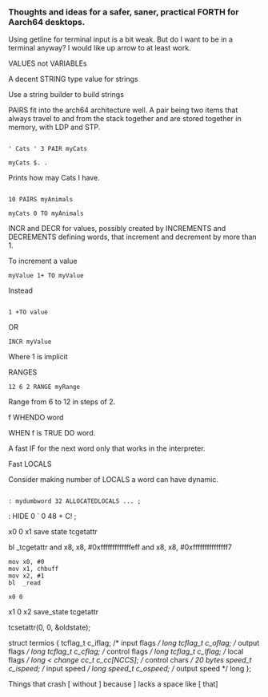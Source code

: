 
### Thoughts and ideas for a safer, saner, practical FORTH for Aarch64 desktops.


Using getline for terminal input is a bit weak.
But do I want to be in a terminal anyway?
I would like up arrow to at least work.




VALUES not VARIABLEs

A decent STRING type value for strings

Use a string builder to build strings



PAIRS fit into the arch64 architecture well.
A pair being two items that always travel to and from the stack together and are
stored together in memory, with LDP and STP.


```FORTH

' Cats ' 3 PAIR myCats

myCats $. . 

```

Prints how may Cats I have.

```FORTH

10 PAIRS myAnimals

myCats 0 TO myAnimals

```




INCR and DECR for values, possibly created by INCREMENTS and DECREMENTS defining words, that increment and decrement by more than 1.

To increment a value 

```FORTH
myValue 1+ TO myValue
```

Instead 

```FORTH

1 +TO value 

```

OR 

```FORTH
INCR myValue
```

Where 1 is implicit


RANGES 

```FORTH
12 6 2 RANGE myRange
```
Range from 6 to 12 in steps of 2.


f WHENDO word 

WHEN f is TRUE DO word.

A fast IF for the next word only that works in the interpreter.


Fast LOCALS

Consider making number of LOCALS a word can have dynamic.

```FORTH

: mydumbword 32 ALLOCATEDLOCALS ... ;

```

: HIDE 0 ` 0 48 + C! ;

x0 0
x1 save state
tcgetattr 

bl	_tcgetattr
and	x8, x8, #0xfffffffffffffeff
and	x8, x8, #0xfffffffffffffff7

    mov x0, #0
    mov x1, chbuff
	mov	x2, #1
	bl	_read

    x0 0
x1 0
x2 save_state
tcgetattr 

tcsetattr(0, 0, &oldstate);


struct termios {
	tcflag_t        c_iflag;        /* input flags */  long
	tcflag_t        c_oflag;        /* output flags */ long
	tcflag_t        c_cflag;        /* control flags */ long
	tcflag_t        c_lflag;        /* local flags */ long < change 
	cc_t            c_cc[NCCS];     /* control chars */ 20 bytes
	speed_t         c_ispeed;       /* input speed */  long
	speed_t         c_ospeed;       /* output speed */ long
};


Things that crash 
[ without ] because ] lacks a space like [ that]
